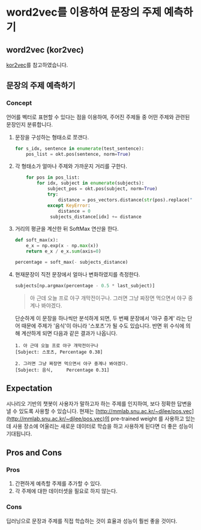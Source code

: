# word2vec를 이용하여 문장의 주제 예측하기

## word2vec (kor2vec)

[kor2vec](https://github.com/dongjun-Lee/kor2vec)를 참고하였습니다.

## 문장의 주제 예측하기

### Concept

언어를 벡터로 표현할 수 있다는 점을 이용하여, 주어진 주제들 중 어떤 주제와 관련된 문장인지 분류합니다.

1. 문장을 구성하는 형태소로 쪼갠다.
    ```python
    for s_idx, sentence in enumerate(test_sentence):
        pos_list = okt.pos(sentence, norm=True)
    ```
2. 각 형태소가 얼마나 주제와 가까운지 거리를 구한다.
    ```python
        for pos in pos_list:
            for idx, subject in enumerate(subjects):
                subject_pos = okt.pos(subject, norm=True)
                try:
                    distance = pos_vectors.distance(str(pos).replace(" ", ""), str(subject_pos[0]).replace(" ", ""))
                except KeyError:
                    distance = 0
                 subjects_distance[idx] += distance
    ```
3. 거리의 평균을 계산한 뒤 SoftMax 연산을 한다.
    ```python
    def soft_max(x):
        e_x = np.exp(x - np.max(x))
        return e_x / e_x.sum(axis=0)
 
    percentage = soft_max(- subjects_distance)
    ```
4. 현재문장이 직전 문장에서 얼마나 변화하였지를 측정한다.
    ```python
    subjects[np.argmax(percentage - 0.5 * last_subject)]
    ```
    > 아 근데 오늘 프로 야구 개막전이구나. 그러면 그냥 짜장면 먹으면서 야구 중계나 봐야겠다.
    
    단순하게 이 문장을 하나씩만 분석하게 되면, 두 번째 문장에서 '야구 중계' 라는 단어 때문에 주제가
     '음식'이 아니라 '스포츠'가 될 수도 있습니다. 반면 위 수식에 의해 계산하게 되면 다음과 같은 결과가 나옵니다.
    
    ```
    1. 아 근데 오늘 프로 야구 개막전이구나
    [Subject: 스포츠, Percentage 0.38]
    
    2. 그러면 그냥 짜장면 먹으면서 야구 중계나 봐야겠다.
    [Subject: 음식,	  Percentage 0.31]
    ```

## Expectation

시나리오 기반의 챗봇이 사용자가 말하고자 하는 주제를 인지하여, 보다 정확한 답변을 낼 수 있도록 사용할 수 있습니다.
현재는 [http://mmlab.snu.ac.kr/~djlee/pos.vec](http://mmlab.snu.ac.kr/~djlee/pos.vec)의 pre-trained weight 를 사용하고 있는데
사용 장소에 어울리는 새로운 데이터로 학습을 하고 사용하게 된다면 더 좋은 성능이 기대됩니다.

## Pros and Cons

### Pros

1. 간편하게 예측할 주제를 추가할 수 있다.
2. 각 주제에 대한 데이터셋을 필요로 하지 않는다.

### Cons

딥러닝으로 문장과 주제를 직접 학습하는 것이 효율과 성능이 훨씬 좋을 것이다. 
